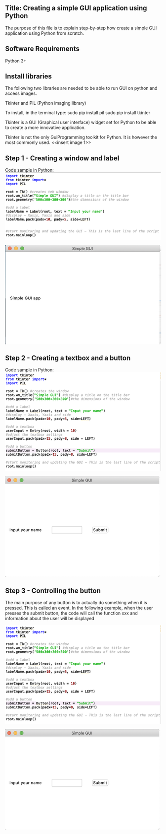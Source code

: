 ## Title: Creating a simple GUI application using Python

The purpose of this file is to explain step-by-step how create a simple GUI application using Python from scratch. 

## Software Requirements
Python 3+

## Install libraries
The following two libraries are needed to be able to run GUI on python and access images. 

Tkinter and PIL (Python imaging library)

To install, in the terminal type:
sudo pip install pil
sudo pip install tkinter

Tkinter is a GUI (Graphical user interface) widget set for Python to be able to create a more innovative application. 

Tkinter is not the only GuiProgramming toolkit for Python. It is however the most commonly used.
<<insert image 1>>

## Step 1 - Creating a window and label

Code sample in Python:
![Code to create a window and a label](https://github.com/lucienne1986/Python-Projects/blob/master/Documentation%20Samples/img/image1.png)

![output result for step 1](https://github.com/lucienne1986/Python-Projects/blob/master/Documentation%20Samples/img/image2.png)

## Step 2 - Creating a textbox and a button

Code sample in Python:
![Code to create a textbox and a button](https://github.com/lucienne1986/Python-Projects/blob/master/Documentation%20Samples/img/image4.png)

![output result for step 2](https://github.com/lucienne1986/Python-Projects/blob/master/Documentation%20Samples/img/image5.png)

## Step 3 - Controlling the button

The main purpose of any button is to actually do something when it is pressed. This is called an event. In the following example, when the user presses the submit button, the code will call the function xxx and information about the user will be displayed

![Code to create a textbox and a button](https://github.com/lucienne1986/Python-Projects/blob/master/Documentation%20Samples/img/image4.png)

![output result for step 2](https://github.com/lucienne1986/Python-Projects/blob/master/Documentation%20Samples/img/image5.png)





